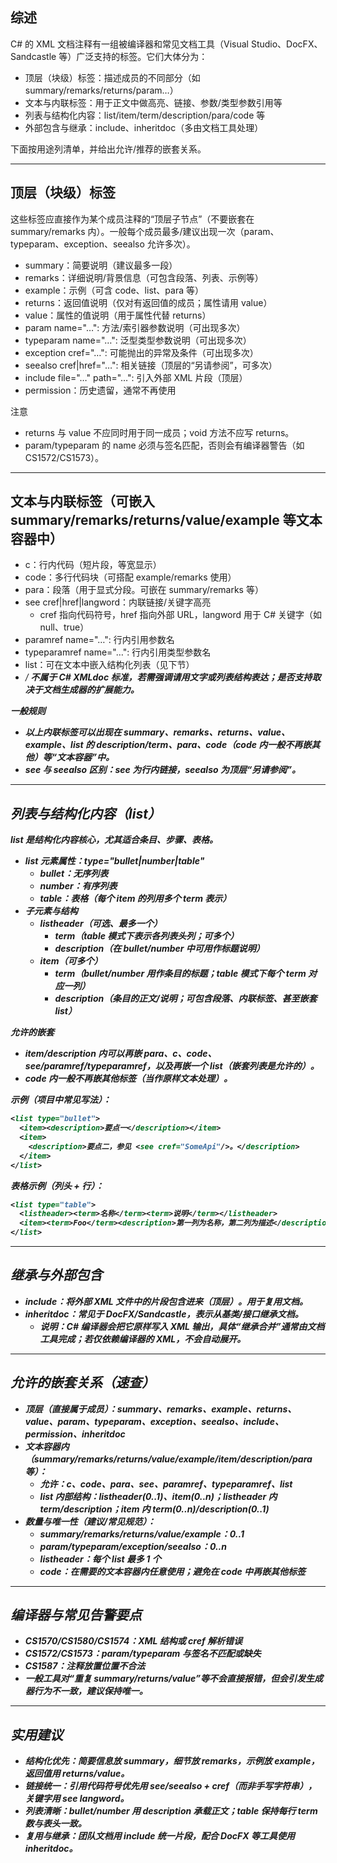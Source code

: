 ## 综述
C# 的 XML 文档注释有一组被编译器和常见文档工具（Visual Studio、DocFX、Sandcastle 等）广泛支持的标签。它们大体分为：
- 顶层（块级）标签：描述成员的不同部分（如 summary/remarks/returns/param…）
- 文本与内联标签：用于正文中做高亮、链接、参数/类型参数引用等
- 列表与结构化内容：list/item/term/description/para/code 等
- 外部包含与继承：include、inheritdoc（多由文档工具处理）

下面按用途列清单，并给出允许/推荐的嵌套关系。

---

## 顶层（块级）标签
这些标签应直接作为某个成员注释的“顶层子节点”（不要嵌套在 summary/remarks 内）。一般每个成员最多/建议出现一次（param、typeparam、exception、seealso 允许多次）。

- summary：简要说明（建议最多一段）
- remarks：详细说明/背景信息（可包含段落、列表、示例等）
- example：示例（可含 code、list、para 等）
- returns：返回值说明（仅对有返回值的成员；属性请用 value）
- value：属性的值说明（用于属性代替 returns）
- param name="…": 方法/索引器参数说明（可出现多次）
- typeparam name="…": 泛型类型参数说明（可出现多次）
- exception cref="…": 可能抛出的异常及条件（可出现多次）
- seealso cref|href="…": 相关链接（顶层的“另请参阅”，可多次）
- include file="…" path="…": 引入外部 XML 片段（顶层）
- permission：历史遗留，通常不再使用

注意
- returns 与 value 不应同时用于同一成员；void 方法不应写 returns。
- param/typeparam 的 name 必须与签名匹配，否则会有编译器警告（如 CS1572/CS1573）。

---

## 文本与内联标签（可嵌入 summary/remarks/returns/value/example 等文本容器中）
- c：行内代码（短片段，等宽显示）
- code：多行代码块（可搭配 example/remarks 使用）
- para：段落（用于显式分段。可嵌在 summary/remarks 等）
- see cref|href|langword：内联链接/关键字高亮
  - cref 指向代码符号，href 指向外部 URL，langword 用于 C# 关键字（如 null、true）
- paramref name="…": 行内引用参数名
- typeparamref name="…": 行内引用类型参数名
- list：可在文本中嵌入结构化列表（见下节）
- <em>/<strong> 不属于 C# XMLdoc 标准，若需强调请用文字或列表结构表达；是否支持取决于文档生成器的扩展能力。

一般规则
- 以上内联标签可以出现在 summary、remarks、returns、value、example、list 的 description/term、para、code（code 内一般不再嵌其他）等“文本容器”中。
- see 与 seealso 区别：see 为行内链接，seealso 为顶层“另请参阅”。

---

## 列表与结构化内容（list）
list 是结构化内容核心，尤其适合条目、步骤、表格。

- list 元素属性：type="bullet|number|table"
  - bullet：无序列表
  - number：有序列表
  - table：表格（每个 item 的列用多个 term 表示）
- 子元素与结构
  - listheader（可选、最多一个）
    - term（table 模式下表示各列表头列；可多个）
    - description（在 bullet/number 中可用作标题说明）
  - item（可多个）
    - term（bullet/number 用作条目的标题；table 模式下每个 term 对应一列）
    - description（条目的正文/说明；可包含段落、内联标签、甚至嵌套 list）

允许的嵌套
- item/description 内可以再嵌 para、c、code、see/paramref/typeparamref，以及再嵌一个 list（嵌套列表是允许的）。
- code 内一般不再嵌其他标签（当作原样文本处理）。

示例（项目中常见写法）：
````xml mode=EXCERPT
<list type="bullet">
  <item><description>要点一</description></item>
  <item>
    <description>要点二，参见 <see cref="SomeApi"/>。</description>
  </item>
</list>
````

表格示例（列头 + 行）：
````xml mode=EXCERPT
<list type="table">
  <listheader><term>名称</term><term>说明</term></listheader>
  <item><term>Foo</term><description>第一列为名称，第二列为描述</description></item>
</list>
````

---

## 继承与外部包含
- include：将外部 XML 文件中的片段包含进来（顶层）。用于复用文档。
- inheritdoc：常见于 DocFX/Sandcastle，表示从基类/接口继承文档。
  - 说明：C# 编译器会把它原样写入 XML 输出，具体“继承合并”通常由文档工具完成；若仅依赖编译器的 XML，不会自动展开。

---

## 允许的嵌套关系（速查）
- 顶层（直接属于成员）：summary、remarks、example、returns、value、param、typeparam、exception、seealso、include、permission、inheritdoc
- 文本容器内（summary/remarks/returns/value/example/item/description/para 等）：
  - 允许：c、code、para、see、paramref、typeparamref、list
  - list 内部结构：listheader(0..1)、item(0..n)；listheader 内 term/description；item 内 term(0..n)/description(0..1)
- 数量与唯一性（建议/常见规范）：
  - summary/remarks/returns/value/example：0..1
  - param/typeparam/exception/seealso：0..n
  - listheader：每个 list 最多 1 个
  - code：在需要的文本容器内任意使用；避免在 code 中再嵌其他标签

---

## 编译器与常见告警要点
- CS1570/CS1580/CS1574：XML 结构或 cref 解析错误
- CS1572/CS1573：param/typeparam 与签名不匹配或缺失
- CS1587：注释放置位置不合法
- 一般工具对“重复 summary/returns/value”等不会直接报错，但会引发生成器行为不一致，建议保持唯一。

---

## 实用建议
- 结构化优先：简要信息放 summary，细节放 remarks，示例放 example，返回值用 returns/value。
- 链接统一：引用代码符号优先用 see/seealso + cref（而非手写字符串），关键字用 see langword。
- 列表清晰：bullet/number 用 description 承载正文；table 保持每行 term 数与表头一致。
- 复用与继承：团队文档用 include 统一片段，配合 DocFX 等工具使用 inheritdoc。
